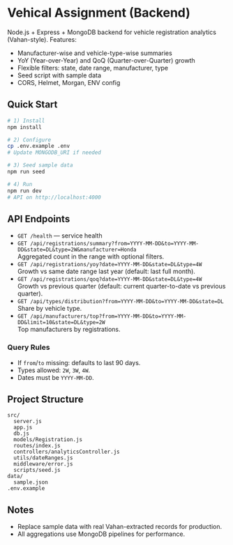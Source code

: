 # Vehical Assignment (Backend)

Node.js + Express + MongoDB backend for vehicle registration analytics (Vahan-style). 
Features:
- Manufacturer-wise and vehicle-type-wise summaries
- YoY (Year-over-Year) and QoQ (Quarter-over-Quarter) growth
- Flexible filters: state, date range, manufacturer, type
- Seed script with sample data
- CORS, Helmet, Morgan, ENV config

## Quick Start

```bash
# 1) Install
npm install

# 2) Configure
cp .env.example .env
# Update MONGODB_URI if needed

# 3) Seed sample data
npm run seed

# 4) Run
npm run dev
# API on http://localhost:4000
```

## API Endpoints

- `GET /health` — service health
- `GET /api/registrations/summary?from=YYYY-MM-DD&to=YYYY-MM-DD&state=DL&type=2W&manufacturer=Honda`  
  Aggregated count in the range with optional filters.
- `GET /api/registrations/yoy?date=YYYY-MM-DD&state=DL&type=4W`  
  Growth vs same date range last year (default: last full month).
- `GET /api/registrations/qoq?date=YYYY-MM-DD&state=DL&type=4W`  
  Growth vs previous quarter (default: current quarter-to-date vs previous quarter).
- `GET /api/types/distribution?from=YYYY-MM-DD&to=YYYY-MM-DD&state=DL`  
  Share by vehicle type.
- `GET /api/manufacturers/top?from=YYYY-MM-DD&to=YYYY-MM-DD&limit=10&state=DL&type=2W`  
  Top manufacturers by registrations.

### Query Rules
- If `from`/`to` missing: defaults to last 90 days.
- Types allowed: `2W`, `3W`, `4W`.
- Dates must be `YYYY-MM-DD`.

## Project Structure
```
src/
  server.js
  app.js
  db.js
  models/Registration.js
  routes/index.js
  controllers/analyticsController.js
  utils/dateRanges.js
  middleware/error.js
  scripts/seed.js
data/
  sample.json
.env.example
```

## Notes
- Replace sample data with real Vahan-extracted records for production.
- All aggregations use MongoDB pipelines for performance.
